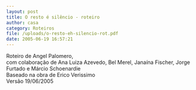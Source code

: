 ```yaml
---
layout: post
title: O resto é silêncio - roteiro
author: casa
category: Roteiros
file: /uploads/o-resto-eh-silencio-rot.pdf
date: 2005-06-19 16:57:21
---
```

Roteiro de Angel Palomero,\
com colaboração de Ana Luiza Azevedo, Bel Merel, Janaína Fischer, Jorge Furtado e Márcio Schoenardie\
Baseado na obra de Erico Verissimo\
Versão 19/06/2005
